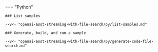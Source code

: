 === "Python"

    ### List samples

    --8<- "openai-asst-streaming-with-file-search/py/list-samples.md"

    ### Generate, build, and run a sample

    --8<- "openai-asst-streaming-with-file-search/py/generate-code-file-search.md"
